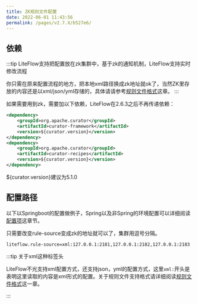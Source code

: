 ```yaml
---
title: ZK规则文件配置
date: 2022-06-01 11:43:56
permalink: /pages/v2.7.X/b527e6/
---
```


## 依赖
:::tip
LiteFlow支持把配置放在zk集群中，基于zk的通知机制，LiteFlow支持实时修改流程

你只需在原来配置流程的地方，把本地xml路径换成zk地址就ok了，当然ZK里存放的内容还是以xml/json/yml存储的，具体请请参考[规则文件格式](/pages/v2.7.X/7e3166/)这章。
:::

如果需要用到zk，需要加以下依赖，LiteFlow在2.6.3之后不再传递依赖：

```xml
<dependency>
    <groupId>org.apache.curator</groupId>
    <artifactId>curator-framework</artifactId>
    <version>${curator.version}</version>
</dependency>
<dependency>
    <groupId>org.apache.curator</groupId>
    <artifactId>curator-recipes</artifactId>
    <version>${curator.version}</version>
</dependency>
```

${curator.version}建议为5.1.0

## 配置路径

以下以Springboot的配置做例子，Spring以及非Spring的环境配置可以详细阅读[配置项](/pages/v2.7.X/82459b/)这章节。

只需要改变rule-source变成zk的地址就可以了，集群用逗号分隔。

```properties
liteflow.rule-source=xml:127.0.0.1:2181,127.0.0.1:2182,127.0.0.1:2183
```

:::tip 关于xml这种标签头

LiteFlow不光支持xml配置方式，还支持json，yml的配置方式，这里`xml:`开头是表明这里读取的内容是xml形式的配置。关于规则文件支持格式请详细阅读[规则文件格式](/pages/v2.7.X/7e3166/)这一章。

:::